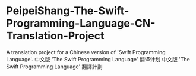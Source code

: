 PeipeiShang-The-Swift-Programming-Language-CN-Translation-Project
=================================================================

A translation project for a Chinese version of 'Swift Programming Language'.                                                中文版 'The Swift Programming Language' 翻译计划                                                                          中文版 'The Swift Programming Language' 翻譯計劃
